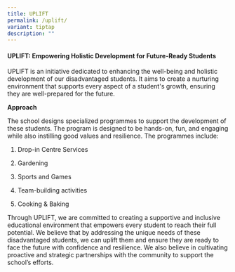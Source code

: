 ```yaml
---
title: UPLIFT
permalink: /uplift/
variant: tiptap
description: ""
---
```

<h4><strong>UPLIFT: Empowering Holistic Development for Future-Ready Students</strong></h4>
<p>UPLIFT is an initiative dedicated to enhancing the well-being and holistic
development of our disadvantaged students. It aims to create a nurturing
environment that supports every aspect of a student's growth, ensuring
they are well-prepared for the future.</p>
<p></p>
<p><strong>Approach</strong>
</p>
<p>The school designs specialized programmes to support the development of
these students. The program is designed to be hands-on, fun, and engaging
while also instilling good values and resilience. The programmes include:</p>
<ol data-tight="true" class="tight">
<li>
<p>Drop-in Centre Services</p>
</li>
<li>
<p>Gardening</p>
</li>
<li>
<p>Sports and Games</p>
</li>
<li>
<p>Team-building activities</p>
</li>
<li>
<p>Cooking &amp; Baking</p>
</li>
</ol>
<p>Through UPLIFT, we are committed to creating a supportive and inclusive
educational environment that empowers every student to reach their full
potential. We believe that by addressing the unique needs of these disadvantaged
students, we can uplift them and ensure they are ready to face the future
with confidence and resilience. We also believe in cultivating proactive
and strategic partnerships with the community to support the school’s efforts.</p>
<p></p>
<p></p>
<p></p>